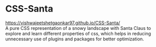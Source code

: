 # CSS-Santa
https://vishwajeetshetgaonkar97.github.io/CSS-Santa/ </br>
A pure CSS representation of a snowy landscape with Santa Claus to explore and learn different properties of css, which helps in reducing unnecessary use of plugins and packages for better optimization.
